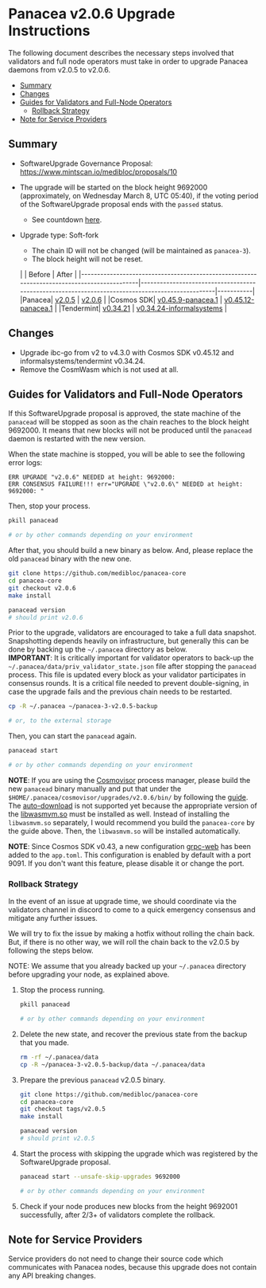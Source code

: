 # Panacea v2.0.6 Upgrade Instructions

The following document describes the necessary steps involved that validators and
full node operators must take in order to upgrade Panacea daemons from v2.0.5 to v2.0.6.

- [Summary](#summary)
- [Changes](#changes)
- [Guides for Validators and Full-Node Operators](#guides-for-validators-and-full-node-operators)
    - [Rollback Strategy](#rollback-strategy)
- [Note for Service Providers](#note-for-service-providers)


## Summary

- SoftwareUpgrade Governance Proposal: https://www.mintscan.io/medibloc/proposals/10
- The upgrade will be started on the block height 9692000 (approximately, on Wednesday March 8, UTC 05:40), if the voting period of the SoftwareUpgrade proposal ends with the `passed` status.
    - See countdown [here](https://www.mintscan.io/medibloc/blocks/9692000).
- Upgrade type: Soft-fork
    - The chain ID will not be changed (will be maintained as `panacea-3`).
    - The block height will not be reset.

  | | Before                                                                                     | After                                                                                           |
      |--------------------------------------------------------------------------------------------|-------------------------------------------------------------------------------------------------|-----------|
  |Panacea| [v2.0.5](https://github.com/medibloc/panacea-core/releases/tag/v2.0.5)                     | [v2.0.6](https://github.com/medibloc/panacea-core/releases/tag/v2.0.6)                          |
  |Cosmos SDK| [v0.45.9-panacea.1](https://github.com/medibloc/cosmos-sdk/releases/tag/v0.45.9-panacea.1) | [v0.45.12-panacea.1](https://github.com/medibloc/cosmos-sdk/releases/tag/v0.45.12-panacea.1)    |
  |Tendermint| [v0.34.21](https://github.com/tendermint/tendermint/releases/tag/v0.34.21)                 | [v0.34.24-informalsystems](https://github.com/informalsystems/tendermint/releases/tag/v0.34.24) |


## Changes

- Upgrade ibc-go from v2 to v4.3.0 with Cosmos SDK v0.45.12 and informalsystems/tendermint v0.34.24.
- Remove the CosmWasm which is not used at all.

## Guides for Validators and Full-Node Operators

If this SoftwareUpgrade proposal is approved, the state machine of the `panacead` will be stopped as soon as the chain reaches to the block height 9692000.
It means that new blocks will not be produced until the `panacead` daemon is restarted with the new version.

When the state machine is stopped, you will be able to see the following error logs:
```
ERR UPGRADE "v2.0.6" NEEDED at height: 9692000:
ERR CONSENSUS FAILURE!!! err="UPGRADE \"v2.0.6\" NEEDED at height: 9692000: "
```

Then, stop your process.
```bash
pkill panacead

# or by other commands depending on your environment
```

After that, you should build a new binary as below. And, please replace the old `panacead` binary with the new one.

```bash
git clone https://github.com/medibloc/panacea-core
cd panacea-core
git checkout v2.0.6
make install

panacead version
# should print v2.0.6
```

Prior to the upgrade, validators are encouraged to take a full data snapshot. Snapshotting depends heavily on infrastructure, but generally this can be done by backing up the `~/.panacea` directory as below.<br>
**IMPORTANT**: It is critically important for validator operators to back-up the `~/.panacea/data/priv_validator_state.json` file after stopping the `panacead` process. This file is updated every block as your validator participates in consensus rounds. It is a critical file needed to prevent double-signing, in case the upgrade fails and the previous chain needs to be restarted.
```bash
cp -R ~/.panacea ~/panacea-3-v2.0.5-backup

# or, to the external storage
```

Then, you can start the `panacead` again.
```bash
panacead start

# or by other commands depending on your environment
```

**NOTE**:
If you are using the [Cosmovisor](https://medibloc.gitbook.io/panacea-core/guide/cosmovisor) process manager, please build the new `panacead` binary manually and put that under the `$HOME/.panacea/cosmovisor/upgrades/v2.0.6/bin/` by following the [guide](https://medibloc.gitbook.io/panacea-core/guide/cosmovisor#cosmovisor-setup). The [auto-download](https://github.com/cosmos/cosmos-sdk/tree/main/cosmovisor#auto-download) is not supported yet because the appropriate version of the [libwasmvm.so](https://github.com/CosmWasm/wasmvm/blob/v0.14.0/api/libwasmvm.so) must be installed as well. Instead of installing the `libwasmvm.so` separately, I would recommend you build the `panacea-core` by the guide above. Then, the `libwasmvm.so` will be installed automatically.

**NOTE**: Since Cosmos SDK v0.43, a new configuration [grpc-web](https://github.com/cosmos/cosmos-sdk/blob/2582f0aab7b2cbf66ade066fe570a4622cf0b098/server/config/toml.go#L182) has been added to the `app.toml`. This configuration is enabled by default with a port 9091. If you don't want this feature, please disable it or change the port.

### Rollback Strategy

In the event of an issue at upgrade time, we should coordinate via the validators channel in discord to come to a quick emergency consensus and mitigate any further issues.

We will try to fix the issue by making a hotfix without rolling the chain back.
But, if there is no other way, we will roll the chain back to the v2.0.5 by following the steps below.

NOTE: We assume that you already backed up your `~/.panacea` directory before upgrading your node, as explained above.

1. Stop the process running.
    ```bash
    pkill panacead

    # or by other commands depending on your environment
    ```
2. Delete the new state, and recover the previous state from the backup that you made.
    ```bash
    rm -rf ~/.panacea/data
    cp -R ~/panacea-3-v2.0.5-backup/data ~/.panacea/data
    ```
3. Prepare the previous `panacead` v2.0.5 binary.
    ```bash
    git clone https://github.com/medibloc/panacea-core
    cd panacea-core
    git checkout tags/v2.0.5
    make install

    panacead version
    # should print v2.0.5
    ```
4. Start the process with skipping the upgrade which was registered by the SoftwareUpgrade proposal.
    ```bash
    panacead start --unsafe-skip-upgrades 9692000

    # or by other commands depending on your environment
    ```
5. Check if your node produces new blocks from the height 9692001 successfully, after 2/3+ of validators complete the rollback.


## Note for Service Providers

Service providers do not need to change their source code which communicates with Panacea nodes, because this upgrade does not contain any API breaking changes.
